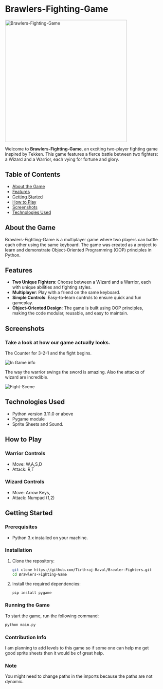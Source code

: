 # Brawlers-Fighting-Game

<img src="https://github.com/kash2104/gsoc-issue-tracker/assets/123300261/00e40463-bebb-402e-810d-0b0d70983cb2" alt="Brawlers-Fighting-Game" style="width: 400px; height: 400px; max-width: 100%;" />

Welcome to **Brawlers-Fighting-Game**, an exciting two-player fighting game inspired by Tekken. This game features a fierce battle between two fighters: a Wizard and a Warrior, each vying for fortune and glory. 

## Table of Contents

- [About the Game](#about-the-game)
- [Features](#features)
- [Getting Started](#getting-started)
- [How to Play](#how-to-play)
- [Screenshots](#screenshots)
- [Technologies Used](#technologies-used)

## About the Game

Brawlers-Fighting-Game is a multiplayer game where two players can battle each other using the same keyboard. The game was created as a project to learn and demonstrate Object-Oriented Programming (OOP) principles in Python.

## Features

- **Two Unique Fighters**: Choose between a Wizard and a Warrior, each with unique abilities and fighting styles.
- **Multiplayer**: Play with a friend on the same keyboard.
- **Simple Controls**: Easy-to-learn controls to ensure quick and fun gameplay.
- **Object-Oriented Design**: The game is built using OOP principles, making the code modular, reusable, and easy to maintain.

## Screenshots

 ### Take a look at how our game actually looks.

The Counter for 3-2-1 and the fight begins.

![In Game info](https://github.com/kash2104/gsoc-issue-tracker/assets/123300261/dc47b427-66b8-4d6b-92fc-f806d6e4ce2d)

The way the warrior swings the sword is amazing. Also the attacks of wizard are incredible.

![Fight-Scene](https://github.com/kash2104/gsoc-issue-tracker/assets/123300261/6d5f5b98-4ec3-4bc3-ab12-b6c611bddeae)

## Technologies Used

- Python version 3.11.0 or above
- Pygame module
- Sprite Sheets and Sound.

## How to Play

### Warrior Controls
- Move: W,A,S,D
- Attack: R,T

### Wizard Controls
- Move: Arrow Keys,
- Attack: Numpad (1,2)

## Getting Started

### Prerequisites

- Python 3.x installed on your machine.

### Installation

1. Clone the repository:

    ```bash
    git clone https://github.com/Tirthraj-Raval/Brawler-Fighters.git
    cd Brawlers-Fighting-Game
    ```

2. Install the required dependencies:

    ```bash
    pip install pygame
    ```

### Running the Game

To start the game, run the following command:

```bash
python main.py
```

### Contribution Info
I am planning to add levels to this game so if some one can help me get good sprite sheets then it would be of great help.

### Note
You might need to change paths in the imports because the paths are not dynamic. 
